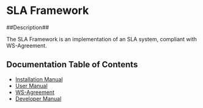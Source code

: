 # SLA Framework #

##Description##

The SLA Framework is an implementation of an SLA system, compliant with WS-Agreement.

## Documentation Table of Contents ##

* [Installation Manual](sla-core/docs/installation-guide.md)
* [User Manual](sla-core/docs/API.md)
* [WS-Agreement](sla-core/docs/ws-agreement.md)
* [Developer Manual](sla-core/docs/developer-guide.md)
